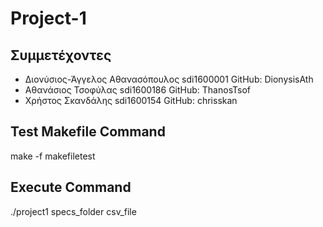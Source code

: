 # Project-1

## Συμμετέχοντες

* Διονύσιος-Άγγελος Αθανασόπουλος sdi1600001   GitHub: DionysisAth 
* Αθανάσιος Τσοφύλας sdi1600186                GitHub: ThanosTsof 
* Χρήστος Σκανδάλης sdi1600154                 GitHub: chrisskan 


## Test Makefile Command
 make -f makefiletest


## Execute Command
./project1 specs_folder csv_file
